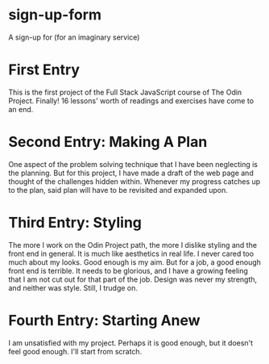 # sign-up-form
A sign-up for (for an imaginary service)

# First Entry

This is the first project of the Full Stack JavaScript course of The Odin
Project. Finally! 16 lessons' worth of readings and exercises have come to 
an end. 

# Second Entry: Making A Plan

One aspect of the problem solving technique that I have been neglecting is
the planning. But for this project, I have made a draft of the web page and
thought of the challenges hidden within. Whenever my progress catches up to the
plan, said plan will have to be revisited and expanded upon. 

# Third Entry: Styling

The more I work on the Odin Project path, the more I dislike styling and the
front end in general. It is much like aesthetics in real life. I never cared
too much about my looks. Good enough is my aim. But for a job, a good enough
front end is terrible. It needs to be glorious, and I have a growing feeling
that I am not cut out for that part of the job. Design was never my strength,
and neither was style. Still, I trudge on.

# Fourth Entry: Starting Anew

I am unsatisfied with my project. Perhaps it is good enough, but it doesn't
feel good enough. I'll start from scratch. 